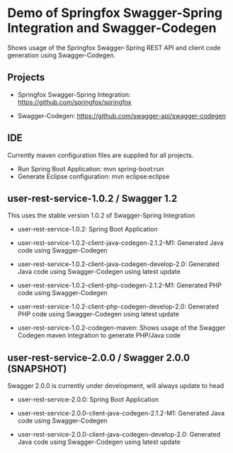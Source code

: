# Demo of Springfox Swagger-Spring Integration and Swagger-Codegen

Shows usage of the Springfox Swagger-Spring REST API and client code generation using Swagger-Codegen.

## Projects
* Springfox Swagger-Spring Integration:
https://github.com/springfox/springfox

* Swagger-Codegen:
https://github.com/swagger-api/swagger-codegen

## IDE
Currently maven configuration files are supplied for all projects.

* Run Spring Boot Application: mvn spring-boot:run
* Generate Eclipse configuration: mvn eclipse:eclipse

## user-rest-service-1.0.2 / Swagger 1.2
This uses the stable version 1.0.2 of Swagger-Spring Integration

* user-rest-service-1.0.2:
  Spring Boot Application
 
* user-rest-service-1.0.2-client-java-codegen-2.1.2-M1:
  Generated Java code using Swagger-Codegen 

* user-rest-service-1.0.2-client-java-codegen-develop-2.0:
  Generated Java code using Swagger-Codegen using latest update 

* user-rest-service-1.0.2-client-php-codegen-2.1.2-M1:
  Generated PHP code using Swagger-Codegen 

* user-rest-service-1.0.2-client-php-codegen-develop-2.0:
  Generated PHP code using Swagger-Codegen using latest update

* user-rest-service-1.0.2-codegen-maven:
  Shows usage of the Swagger Codegen maven integration to generate PHP/Java code


## user-rest-service-2.0.0 / Swagger 2.0.0 (SNAPSHOT)
Swagger 2.0.0 is currently under development, will always update to head

*   user-rest-service-2.0.0:
    Spring Boot Application

*   user-rest-service-2.0.0-client-java-codegen-2.1.2-M1:
    Generated Java code using Swagger-Codegen 

*   user-rest-service-2.0.0-client-java-codegen-develop-2.0:
    Generated Java code using Swagger-Codegen using latest update 


